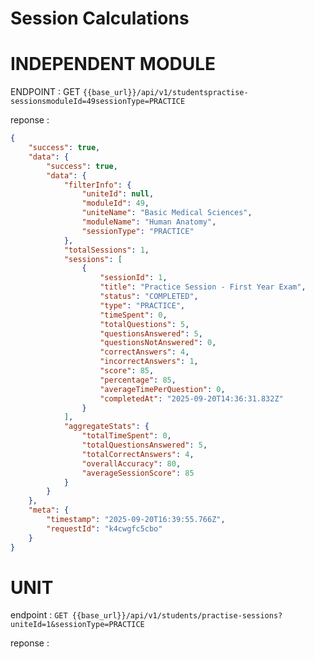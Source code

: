 # Session Calculations

# INDEPENDENT MODULE



ENDPOINT : GET `{{base_url}}/api/v1/studentspractise-sessionsmoduleId=49sessionType=PRACTICE`

reponse : 
```json
{
    "success": true,
    "data": {
        "success": true,
        "data": {
            "filterInfo": {
                "uniteId": null,
                "moduleId": 49,
                "uniteName": "Basic Medical Sciences",
                "moduleName": "Human Anatomy",
                "sessionType": "PRACTICE"
            },
            "totalSessions": 1,
            "sessions": [
                {
                    "sessionId": 1,
                    "title": "Practice Session - First Year Exam",
                    "status": "COMPLETED",
                    "type": "PRACTICE",
                    "timeSpent": 0,
                    "totalQuestions": 5,
                    "questionsAnswered": 5,
                    "questionsNotAnswered": 0,
                    "correctAnswers": 4,
                    "incorrectAnswers": 1,
                    "score": 85,
                    "percentage": 85,
                    "averageTimePerQuestion": 0,
                    "completedAt": "2025-09-20T14:36:31.832Z"
                }
            ],
            "aggregateStats": {
                "totalTimeSpent": 0,
                "totalQuestionsAnswered": 5,
                "totalCorrectAnswers": 4,
                "overallAccuracy": 80,
                "averageSessionScore": 85
            }
        }
    },
    "meta": {
        "timestamp": "2025-09-20T16:39:55.766Z",
        "requestId": "k4cwgfc5cbo"
    }
}
```

# UNIT

endpoint : `GET {{base_url}}/api/v1/students/practise-sessions?uniteId=1&sessionType=PRACTICE`

reponse : 
